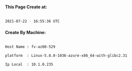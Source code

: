 
   
#### This Page Create at:

```bash

2021-07-22 - 16:55:36 UTC

```

#### Create By Machine:

```bash

Host Name : fv-az80-529

platform  : Linux-5.8.0-1036-azure-x86_64-with-glibc2.31

Ip Local  : 10.1.0.235

```

